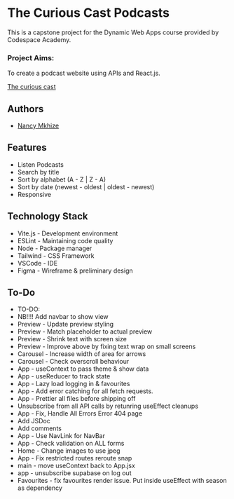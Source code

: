 
# The Curious Cast Podcasts

This is a capstone project for the Dynamic Web Apps course provided by Codespace Academy.

### Project Aims:
To create a podcast website using APIs and React.js.

[The curious cast]( https://glowing-meerkat-0a142d.netlify.app/)



## Authors

- [Nancy Mkhize](https://github.com/Nancy-Mkhize)


## Features

- Listen Podcasts
- Search by title
- Sort by alphabet (A - Z | Z - A)
- Sort by date (newest - oldest | oldest - newest)
- Responsive


## Technology Stack

- Vite.js - Development environment
- ESLint - Maintaining code quality
- Node -  Package manager
- Tailwind - CSS Framework
- VSCode - IDE
- Figma - Wireframe & preliminary design
## To-Do

 * TO-DO:
 * NB!!!! Add navbar to show view
 * Preview - Update preview styling
 * Preview - Match placeholder to actual preview
 * Preview - Shrink text with screen size
 * Preview - Improve above by fixing text wrap on small screens
 * Carousel - Increase width of area for arrows
 * Carousel - Check overscroll behaviour
 * App - useContext to pass theme & show data
 * App - useReducer to track state
 * App - Lazy load logging in & favourites
 * App - Add error catching for all fetch requests.
 * App - Prettier all files before shipping off
 * Unsubscribe from all API calls by retunring useEffect cleanups
 * App - Fix, Handle All Errors Error 404 page
 * Add JSDoc
 * Add comments
 * App - Use NavLink for NavBar
 * App - Check validation on ALL forms
 * Home - Change images to use jpeg
 * App - Fix restricted routes reroute snap
 * main - move useContext back to App.jsx
 * app - unsubscribe supabase on log out
 * Favourites - fix favourites render issue. Put inside useEffect with season as dependency

